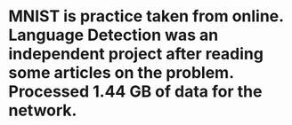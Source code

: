 
# MNIST is practice taken from online. Language Detection was an independent project after reading some articles on the problem. Processed 1.44 GB of data for the network.
